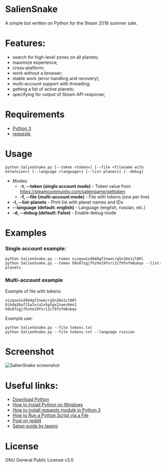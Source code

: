# SalienSnake
A simple bot written on Python for the Steam 2018 summer sale.

# Features:
* search for high-level zones on all planets;
* maximize experience;
* cross-platform;
* work without a browser;
* stable work (error handling and recovery);
* multi-account support with threading;
* getting a list of active planets;
* specifying  for output of Steam API response;

# Requirements
* [Python 3](https://www.python.org/)
* [requests](https://pypi.org/project/requests/)

# Usage
```
python SalienSnake.py [--token <token>] [--file <filename with extension>] [--language <language>] [--list-planets] [--debug]
```

* Modes:
    * **-t, --token (single account mode)** - Token value from https://steamcommunity.com/saliengame/gettoken
    * **-f, --file (multi-account mode)** - File with tokens (one per line)
* **-l, --list-planets** - Print list with planet names and IDs
* **--language (default: english)** - Language (english, russian, etc.)
* **-d, --debug (default: False)** - Enable debug mode
# Examples
### Single account example:
```
python SalienSnake.py --token nizqvw1sd9d4gf2nwecrg5n26e1zl80l
python SalienSnake.py --token h0s07sgjfhzhe19fxri1cf9fofm8ubqv --list-planets
```

### Multi-account example

Example of file with tokens:
```
nizqvw1sd9d4gf2nwecrg5n26e1zl80l
6ibdq3baf21w1xca1x5gtgx2iwez6mn1
h0s07sgjfhzhe19fxri1cf9fofm8ubqv
```

Example use:
```
python SalienSnake.py --file tokens.txt
python SalienSnake.py --file tokens.txt --language russian
```
# Screenshot
![SalienSnake screenshot](https://i.imgur.com/ByURj1c.png)

# Useful links:
* [Download Python](https://www.python.org/downloads/)
* [How to Install Python on Windows](https://www.howtogeek.com/197947/how-to-install-python-on-windows/)
* [How to install requests module in Python 3](https://stackoverflow.com/questions/30362600/how-to-install-requests-module-in-python-3-4-instead-of-2-7)
* [How to Run a Python Script via a File](https://www.pythoncentral.io/execute-python-script-file-shell/)
* [Post on reddit](https://www.reddit.com/r/salien/comments/8t2fpi/saliensnake_a_simple_bot_for_the_steam_2018/)
* [Setup guide by lappro](https://www.reddit.com/r/salien/comments/8szkv4/best_bot/e15s8m8)

# License
GNU General Public License v3.0
